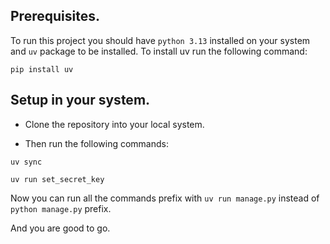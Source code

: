 ## Prerequisites.

To run this project you should have `python 3.13` installed on your system and `uv` package to be installed. To install uv run the following command:

`pip install uv`

## Setup in your system.

- Clone the repository into your local system.

- Then run the following commands:

`uv sync`

`uv run set_secret_key`

Now you can run all the commands prefix with `uv run manage.py` instead of `python manage.py` prefix.

And you are good to go.
